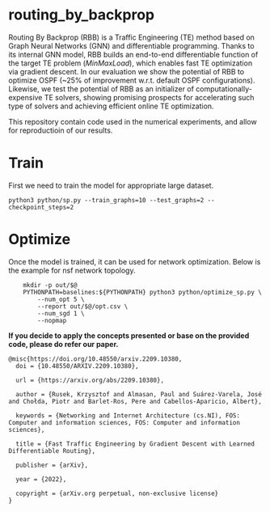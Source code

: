 # routing_by_backprop

Routing By Backprop (RBB) is a Traffic Engineering (TE) method based on Graph Neural Networks (GNN) and differentiable programming. 
Thanks to its internal GNN model, RBB builds an end-to-end differentiable function of the target TE problem (_MinMaxLoad_), 
which enables fast TE optimization via gradient descent. 
In our evaluation we show the potential of RBB to optimize OSPF (~25% of 
improvement w.r.t. default OSPF configurations). 
Likewise, we test the potential of RBB as an initializer of computationally-expensive TE solvers, 
showing promising prospects for accelerating such type of solvers and achieving efficient online 
TE optimization.

This repository contain code used in the numerical experiments, and allow for reproductioin of our results.

# Train

First we need to train the model for appropriate large dataset.

```shell
python3 python/sp.py --train_graphs=10 --test_graphs=2 --checkpoint_steps=2
```

# Optimize

Once the model is trained, it can be used for network optimization.
Below is the example for nsf network topology.

```shell
	mkdir -p out/$@
	PYTHONPATH=baselines:${PYTHONPATH} python3 python/optimize_sp.py \
		--num_opt 5 \
		--report out/$@/opt.csv \
		--num_sgd 1 \
		--nopmap

```

**If you decide to apply the concepts presented or base on the provided code, please do refer our paper.**

```
@misc{https://doi.org/10.48550/arxiv.2209.10380,
  doi = {10.48550/ARXIV.2209.10380},
  
  url = {https://arxiv.org/abs/2209.10380},
  
  author = {Rusek, Krzysztof and Almasan, Paul and Suárez-Varela, José and Chołda, Piotr and Barlet-Ros, Pere and Cabellos-Aparicio, Albert},
  
  keywords = {Networking and Internet Architecture (cs.NI), FOS: Computer and information sciences, FOS: Computer and information sciences},
  
  title = {Fast Traffic Engineering by Gradient Descent with Learned Differentiable Routing},
  
  publisher = {arXiv},
  
  year = {2022},
  
  copyright = {arXiv.org perpetual, non-exclusive license}
}

```


